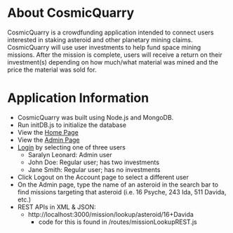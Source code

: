 # About CosmicQuarry
CosmicQuarry is a crowdfunding application intended to connect users interested in staking asteroid and other planetary mining claims. 
CosmicQuarry will use user investments to help fund space mining missions. After the mission is complete, users will receive a return on their investment(s) depending on how much/what material was mined and the price the material was sold for.

# Application Information
* CosmicQuarry was built using Node.js and MongoDB.
* Run initDB.js to initialize the database
* View the [Home Page](http://localhost:3000/ "Home Page")
* View the [Admin Page](http://localhost:3000/admin "Admin Page")
* [Login](http://localhost:3000/login "Login") by selecting one of three users
  - Saralyn Leonard: Admin user
  - John Doe: Regular user; has two investments
  - Jane Smith: Regular user; has no investments
* Click Logout on the Account page to select a different user
* On the Admin page, type the name of an asteroid in the search bar to find missions targeting that asteroid (i.e. 16 Psyche, 243 Ida, 511 Davida, etc.)
* REST APIs in XML & JSON:
  - http://localhost:3000/mission/lookup/asteroid/16+Davida
    - code for this is found in /routes/missionLookupREST.js


